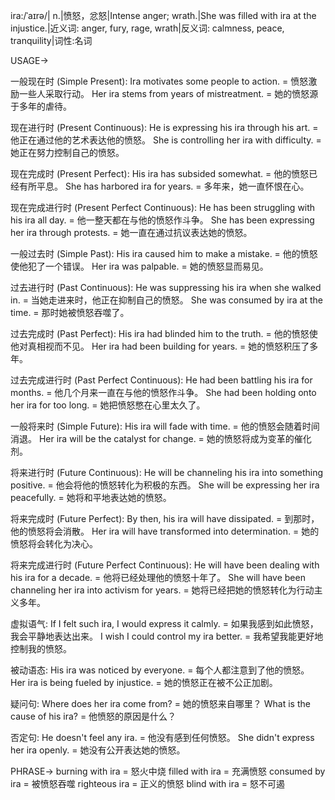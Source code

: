 ira:/ˈaɪrə/| n.|愤怒，忿怒|Intense anger; wrath.|She was filled with ira at the injustice.|近义词: anger, fury, rage, wrath|反义词: calmness, peace, tranquility|词性:名词

USAGE->

一般现在时 (Simple Present):
Ira motivates some people to action. = 愤怒激励一些人采取行动。
Her ira stems from years of mistreatment. = 她的愤怒源于多年的虐待。


现在进行时 (Present Continuous):
He is expressing his ira through his art. = 他正在通过他的艺术表达他的愤怒。
She is controlling her ira with difficulty. = 她正在努力控制自己的愤怒。


现在完成时 (Present Perfect):
His ira has subsided somewhat. = 他的愤怒已经有所平息。
She has harbored ira for years. = 多年来，她一直怀恨在心。


现在完成进行时 (Present Perfect Continuous):
He has been struggling with his ira all day. = 他一整天都在与他的愤怒作斗争。
She has been expressing her ira through protests. = 她一直在通过抗议表达她的愤怒。


一般过去时 (Simple Past):
His ira caused him to make a mistake. = 他的愤怒使他犯了一个错误。
Her ira was palpable. = 她的愤怒显而易见。


过去进行时 (Past Continuous):
He was suppressing his ira when she walked in. = 当她走进来时，他正在抑制自己的愤怒。
She was consumed by ira at the time. = 那时她被愤怒吞噬了。


过去完成时 (Past Perfect):
His ira had blinded him to the truth. = 他的愤怒使他对真相视而不见。
Her ira had been building for years. = 她的愤怒积压了多年。


过去完成进行时 (Past Perfect Continuous):
He had been battling his ira for months. = 他几个月来一直在与他的愤怒作斗争。
She had been holding onto her ira for too long. = 她把愤怒憋在心里太久了。


一般将来时 (Simple Future):
His ira will fade with time. = 他的愤怒会随着时间消退。
Her ira will be the catalyst for change. = 她的愤怒将成为变革的催化剂。


将来进行时 (Future Continuous):
He will be channeling his ira into something positive. = 他会将他的愤怒转化为积极的东西。
She will be expressing her ira peacefully. = 她将和平地表达她的愤怒。


将来完成时 (Future Perfect):
By then, his ira will have dissipated. = 到那时，他的愤怒将会消散。
Her ira will have transformed into determination. = 她的愤怒将会转化为决心。


将来完成进行时 (Future Perfect Continuous):
He will have been dealing with his ira for a decade. = 他将已经处理他的愤怒十年了。
She will have been channeling her ira into activism for years. = 她将已经把她的愤怒转化为行动主义多年。


虚拟语气:
If I felt such ira, I would express it calmly. = 如果我感到如此愤怒，我会平静地表达出来。
I wish I could control my ira better. = 我希望我能更好地控制我的愤怒。


被动语态:
His ira was noticed by everyone. = 每个人都注意到了他的愤怒。
Her ira is being fueled by injustice. = 她的愤怒正在被不公正加剧。


疑问句:
Where does her ira come from? = 她的愤怒来自哪里？
What is the cause of his ira? = 他愤怒的原因是什么？


否定句:
He doesn't feel any ira. = 他没有感到任何愤怒。
She didn't express her ira openly. = 她没有公开表达她的愤怒。



PHRASE->
burning with ira = 怒火中烧
filled with ira = 充满愤怒
consumed by ira = 被愤怒吞噬
righteous ira = 正义的愤怒
blind with ira = 怒不可遏
